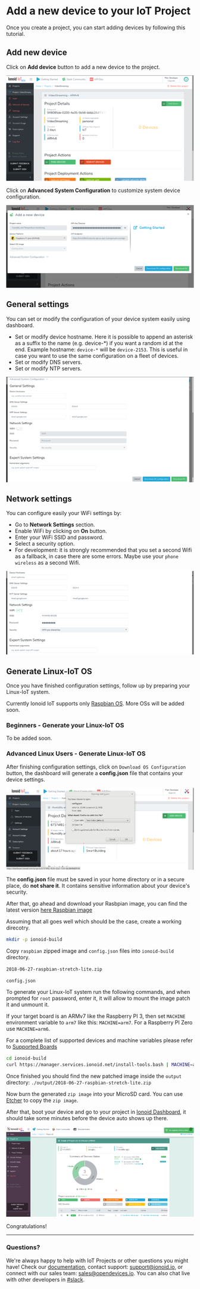 # Add a new device to your IoT Project

Once you create a project, you can start adding devices by following this tutorial.


## Add new device

Click on **Add device** button to add a new device to the project.
 
![Add Device](AddDevice.png)
 
Click on **Advanced System Configuration** to customize system device configuration.
 
![New Device](NewDevice.png)


## General settings

You can set or modify  the configuration of your device system  easily using dashboard.
 - Set or modify device hostname. Here it is possible to append an asterisk as a suffix to the name (e.g. device-\*) if you want a random id at the end. Example hostname: `device-*` will be `device-2153`. This is useful in case you want to use the same configuration on a fleet of devices.
 - Set or modify DNS servers.
 - Set or modify NTP servers.

![General Settings](GeneralSettings.png)


## Network settings

You can configure easily your WiFi settings by:

 - Go to  **Network Settings** section.
 - Enable WiFi by clicking on **On** button.
 - Enter your WiFi SSID and password.
 - Select a security option.
 - For development: it is strongly recommended that you set a second Wifi as a fallback,
 in case there are some errors. Maybe use your `phone wireless` as a second
 Wifi.

![Network Settings](NetworkSettings.png)


## Generate Linux-IoT OS

Once you have finished configuration settings, follow up by preparing your Linux-IoT system.

Currently Ionoid IoT supports only [Raspbian OS](https://www.raspberrypi.org/downloads/raspbian/). More OSs will be added soon.


### Beginners - Generate your Linux-IoT OS

To be added soon.


### Advanced Linux Users - Generate Linux-IoT OS

After finishing configuration settings, click on `Download OS Configuration` button, the dashboard will generate a **config.json** file that contains your device settings.

![OS configuration file](OSconfig.png)

The **config.json** file must be saved in your home directory or in a secure place, do **not share it**. It contains sensitive information about your device's security.


After that, go ahead and download your Rasbpian image, you can find the latest version [here Raspbian image](https://www.raspberrypi.org/downloads/raspbian/)


Assuming that all goes well which should be the case, create a working
direcotry.

```bash
mkdir -p ionoid-build
```

Copy `raspbian` zipped image and `config.json` files into `ionoid-build`
directory.

`2018-06-27-raspbian-stretch-lite.zip`

`config.json`


To generate your Linux-IoT system run the following commands, and when
prompted for `root` password, enter it, it will allow to mount the image
patch it and unmount it.

If your target board is an ARMv7 like the Raspberry PI 3, then set
`MACHINE` environment variable to `arm7` like this:
`MACHINE=arm7`. For a Raspberry PI Zero use `MACHINE=arm6`.

For a complete list of supported devices and machine variables please
refer to [Supported
Boards](https://docs.ionoid.io/#/../NewProject/newProject?id=supported-boards)



```bash
cd ionoid-build
curl https://manager.services.ionoid.net/install-tools.bash | MACHINE=arm7 IMAGE=2018-06-27-raspbian-stretch-lite.zip CONFIG=config.json bash

```

Once finished you should find the new patched image inside the `output`
directory:
`./output/2018-06-27-raspbian-stretch-lite.zip`


Now burn the generated `zip image` into your MicroSD card. You can use
[Etcher](https://etcher.io/) to copy the `zip image`.


After that, boot your device and go to your project in [Ionoid Dashboard](https://dashboard.ionoid.io), it should take some minutes before the device auto shows up there.


![Device Booting](DeviceBoot.png)

Congratulations!



---


### Questions?
We're always happy to help with IoT Projects or other questions you might have! Check our [documentation](https://docs.ionoid.io/#/), contact support: support@ionoid.io, or connect with our sales team: sales@opendevices.io. You can also chat live with other developers in  [#slack](https://ionoidcommunity.slack.com/join/shared_invite/enQtNTAzMTEwMTc5NDc2LTM2ODgxY2VmYTljNjM2NTNmZmVjYTEzY2Q4NTgyZTljYzI3MzhiZGRlODkzNTE3NTE3ODk5ZmFjNjYzOGRjZTM).

